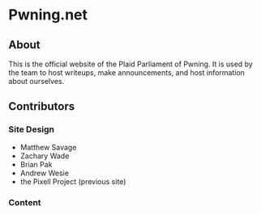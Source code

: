 # Pwning.net

## About

This is the official website of the Plaid Parliament of Pwning. It is used by the team to host writeups, make announcements, and host information about ourselves.

## Contributors

### Site Design

 - Matthew Savage
 - Zachary Wade
 - Brian Pak
 - Andrew Wesie
 - the Pixell Project (previous site)

### Content



